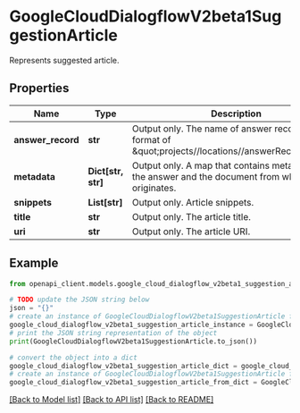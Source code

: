 # GoogleCloudDialogflowV2beta1SuggestionArticle

Represents suggested article.

## Properties

Name | Type | Description | Notes
------------ | ------------- | ------------- | -------------
**answer_record** | **str** | Output only. The name of answer record, in the format of \&quot;projects//locations//answerRecords/\&quot; | [optional] 
**metadata** | **Dict[str, str]** | Output only. A map that contains metadata about the answer and the document from which it originates. | [optional] 
**snippets** | **List[str]** | Output only. Article snippets. | [optional] 
**title** | **str** | Output only. The article title. | [optional] 
**uri** | **str** | Output only. The article URI. | [optional] 

## Example

```python
from openapi_client.models.google_cloud_dialogflow_v2beta1_suggestion_article import GoogleCloudDialogflowV2beta1SuggestionArticle

# TODO update the JSON string below
json = "{}"
# create an instance of GoogleCloudDialogflowV2beta1SuggestionArticle from a JSON string
google_cloud_dialogflow_v2beta1_suggestion_article_instance = GoogleCloudDialogflowV2beta1SuggestionArticle.from_json(json)
# print the JSON string representation of the object
print(GoogleCloudDialogflowV2beta1SuggestionArticle.to_json())

# convert the object into a dict
google_cloud_dialogflow_v2beta1_suggestion_article_dict = google_cloud_dialogflow_v2beta1_suggestion_article_instance.to_dict()
# create an instance of GoogleCloudDialogflowV2beta1SuggestionArticle from a dict
google_cloud_dialogflow_v2beta1_suggestion_article_from_dict = GoogleCloudDialogflowV2beta1SuggestionArticle.from_dict(google_cloud_dialogflow_v2beta1_suggestion_article_dict)
```
[[Back to Model list]](../README.md#documentation-for-models) [[Back to API list]](../README.md#documentation-for-api-endpoints) [[Back to README]](../README.md)



